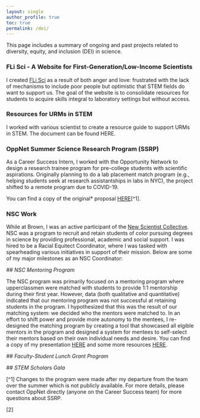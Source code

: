 ```yaml
---
layout: single
author_profile: true
toc: true
permalink: /dei/
---
```

This page includes a summary of ongoing and past projects related to diversity, equity, and inclusion (DEI) in science. 

### FLi Sci - A Website for First-Generation/Low-Income Scientists

I created [FLi Sci](www.flisci.com) as a result of both anger and love: frustrated with the lack of mechanisms to include poor people but optimistic that STEM fields do want to support us. The goal of the website is to consolidate resources for students to acquire skills integral to laboratory settings but without access.  

### Resources for URMs in STEM

I worked with various scientist to create a resource guide to support URMs in STEM. The document can be found HERE. 

### OppNet Summer Science Research Program (SSRP)

As a Career Success Intern, I worked with the Opportunity Network to design a research trainee program for pre-college students with scientific aspirations. Originally planning to do a lab placement match program (e.g., helping students seek at research assistantships in labs in NYC), the project shifted to a remote program due to COVID-19. 

You can find a copy of the original* proposal [HERE](link)[^1].

### NSC Work

While at Brown, I was an active participant of the [New Scientist Collective](https://www.brown.edu/academics/new-scientist-program/). NSC was a program to recruit and retain students of color pursuing degrees in science by providing professional, academic and social support. I was hired to be a Racial Equitect Coordinator, where I was tasked with spearheading various initiatives in support of their mission. Below are some of my major milestones as an NSC Coordinator:

*## NSC Mentoring Program*

The NSC program was primarily focused on a mentoring program where upperclassmen were matched with students to provide 1:1 mentorship during their first year. However, data (both qualitative and quantitative) indicated that our mentoring program was not successful at retaining students in the program. I hypothesized that this was the result of our matching system: we decided who the mentors were matched to. In an effort to shift power and provide more autonomy to the mentees, I re-designed the matching program by creating a tool that showcased all elgible mentors in the program and designed a system for mentees to self-select their mentors based on their own individual needs and desire. You can find a copy of my presentation [HERE](link) and some more resources [HERE](link).

*## Faculty-Student Lunch Grant Program* 

*## STEM Scholars Gala*

[^1] Changes to the program were made after my departure from the team over the summer which is not publicly available. For more details, please contact OppNet directly (anyone on the Career Success team) for more questions about SSRP. 

[2]

